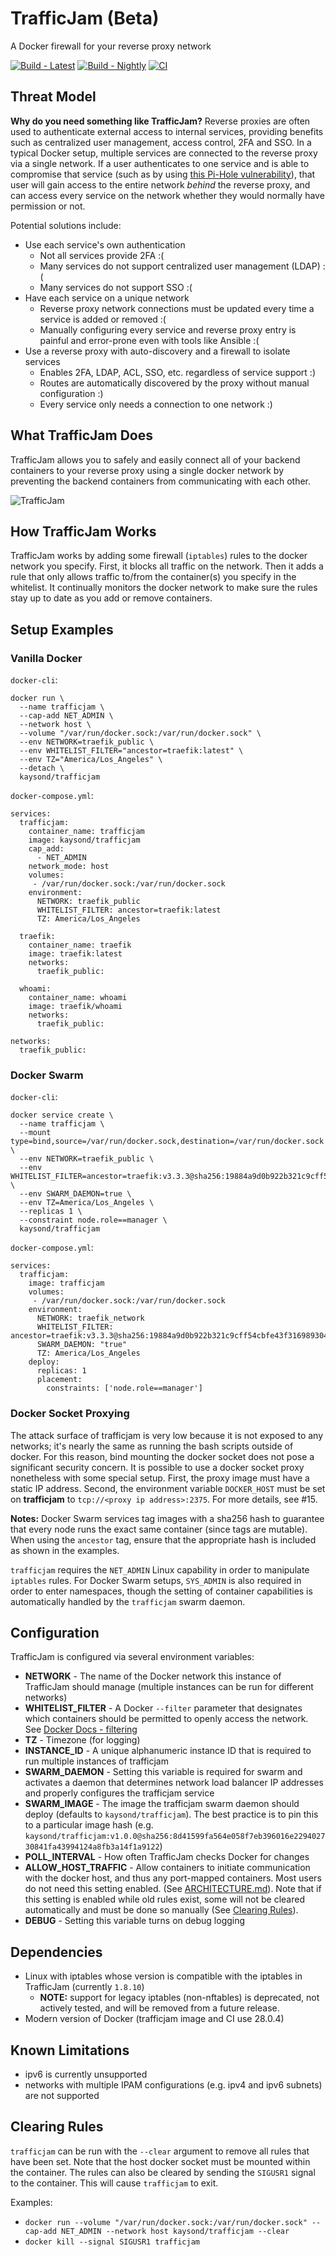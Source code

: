 # TrafficJam (Beta)
A Docker firewall for your reverse proxy network

[![Build - Latest](https://github.com/kaysond/trafficjam/actions/workflows/build-latest.yml/badge.svg)](https://github.com/kaysond/trafficjam/actions/workflows/build-latest.yml) [![Build - Nightly](https://github.com/kaysond/trafficjam/actions/workflows/build-nightly.yml/badge.svg)](https://github.com/kaysond/trafficjam/actions/workflows/build-nightly.yml) [![CI](https://github.com/kaysond/trafficjam/actions/workflows/ci.yml/badge.svg)](https://github.com/kaysond/trafficjam/actions/workflows/ci.yml)
## Threat Model
**Why do you need something like TrafficJam?** Reverse proxies are often used to authenticate external access to internal services, providing benefits such as centralized user management, access control, 2FA and SSO. In a typical Docker setup, multiple services are connected to the reverse proxy via a single network. If a user authenticates to one service and is able to compromise that service (such as by using [this Pi-Hole vulnerability](https://natedotred.wordpress.com/2020/03/28/cve-2020-8816-pi-hole-remote-code-execution/ "this Pi-Hole vulnerability")), that user will gain access to the entire network *behind* the reverse proxy, and can access every service on the network whether they would normally have permission or not.

Potential solutions include:
* Use each service's own authentication
  * Not all services provide 2FA :(
  * Many services do not support centralized user management (LDAP)  :(
  * Many services do not support SSO  :(
* Have each service on a unique network
  * Reverse proxy network connections must be updated every time a service is added or removed :(
  * Manually configuring every service and reverse proxy entry is painful and error-prone even with tools like Ansible :(
* Use a reverse proxy with auto-discovery and a firewall to isolate services
  * Enables 2FA, LDAP, ACL, SSO, etc. regardless of service support :)
  * Routes are automatically discovered by the proxy without manual configuration :)
  * Every service only needs a connection to one network :)

## What TrafficJam Does
TrafficJam allows you to safely and easily connect all of your backend containers to your reverse proxy using a single docker network by preventing the backend containers from communicating with each other.

![TrafficJam](./trafficjam-diagram.png)

## How TrafficJam Works
TrafficJam works by adding some firewall (`iptables`) rules to the docker network you specify. First, it blocks all traffic on the network. Then it adds a rule that only allows traffic to/from the container(s) you specify in the whitelist. It continually monitors the docker network to make sure the rules stay up to date as you add or remove containers.

## Setup Examples

### Vanilla Docker
`docker-cli`:
```
docker run \
  --name trafficjam \
  --cap-add NET_ADMIN \
  --network host \
  --volume "/var/run/docker.sock:/var/run/docker.sock" \
  --env NETWORK=traefik_public \
  --env WHITELIST_FILTER="ancestor=traefik:latest" \
  --env TZ="America/Los_Angeles" \
  --detach \
  kaysond/trafficjam
```

`docker-compose.yml`:
```
services:
  trafficjam:
    container_name: trafficjam
    image: kaysond/trafficjam
    cap_add:
      - NET_ADMIN
    network_mode: host
    volumes:
     - /var/run/docker.sock:/var/run/docker.sock
    environment:
      NETWORK: traefik_public
      WHITELIST_FILTER: ancestor=traefik:latest
      TZ: America/Los_Angeles

  traefik:
    container_name: traefik
    image: traefik:latest
    networks:
      traefik_public:

  whoami:
    container_name: whoami
    image: traefik/whoami
    networks:
      traefik_public:

networks:
  traefik_public:
```

### Docker Swarm
`docker-cli`:
```
docker service create \
  --name trafficjam \
  --mount type=bind,source=/var/run/docker.sock,destination=/var/run/docker.sock \
  --env NETWORK=traefik_public \
  --env WHITELIST_FILTER=ancestor=traefik:v3.3.3@sha256:19884a9d0b922b321c9cff54cbfe43f3169893041b8dd4ea6100677afaddce46 \
  --env SWARM_DAEMON=true \
  --env TZ=America/Los_Angeles \
  --replicas 1 \
  --constraint node.role==manager \
  kaysond/trafficjam
```

`docker-compose.yml`:
```
services:
  trafficjam:
    image: trafficjam
    volumes:
     - /var/run/docker.sock:/var/run/docker.sock
    environment:
      NETWORK: traefik_network
      WHITELIST_FILTER: ancestor=traefik:v3.3.3@sha256:19884a9d0b922b321c9cff54cbfe43f3169893041b8dd4ea6100677afaddce46
      SWARM_DAEMON: "true"
      TZ: America/Los_Angeles
    deploy:
      replicas: 1
      placement:
        constraints: ['node.role==manager']
```

### Docker Socket Proxying
The attack surface of trafficjam is very low because it is not exposed to any networks; it's nearly the same as running the bash scripts outside of docker. For this reason, bind mounting the docker socket does not pose a significant security concern. It is possible to use a docker socket proxy nonetheless with some special setup. First, the proxy image must have a static IP address. Second, the environment variable `DOCKER_HOST` must be set on **trafficjam** to `tcp://<proxy ip address>:2375`. For more details, see #15.

**Notes:** 
Docker Swarm services tag images with a sha256 hash to guarantee that every node runs the exact same container (since tags are mutable). When using the `ancestor` tag, ensure that the appropriate hash is included as shown in the examples.

`trafficjam` requires the `NET_ADMIN` Linux capability in order to manipulate `iptables` rules. For Docker Swarm setups, `SYS_ADMIN` is also required in order to enter namespaces, though the setting of container capabilities is automatically handled by the `trafficjam` swarm daemon.

## Configuration
TrafficJam is configured via several environment variables:
* **NETWORK** - The name of the Docker network this instance of TrafficJam should manage (multiple instances can be run for different networks)
* **WHITELIST_FILTER** - A Docker `--filter` parameter that designates which containers should be permitted to openly access the network. See [Docker Docs - filtering](https://docs.docker.com/engine/reference/commandline/ps/#filtering)
* **TZ** - Timezone (for logging)
* **INSTANCE_ID** - A unique alphanumeric instance ID that is required to run multiple instances of trafficjam
* **SWARM_DAEMON** - Setting this variable is required for swarm and activates a daemon that determines network load balancer IP addresses and properly configures the trafficjam service
* **SWARM_IMAGE** - The image the trafficjam swarm daemon should deploy (defaults to `kaysond/trafficjam`). The best practice is to pin this to a particular image hash (e.g. `kaysond/trafficjam:v1.0.0@sha256:8d41599fa564e058f7eb396016e229402730841fa43994124a8fb3a14f1a9122`)
* **POLL_INTERVAL** - How often TrafficJam checks Docker for changes
* **ALLOW_HOST_TRAFFIC** - Allow containers to initiate communication with the docker host, and thus any port-mapped containers. Most users do not need this setting enabled. (See [ARCHITECTURE.md](ARCHITECTURE.md)). Note that if this setting is enabled while old rules exist, some will not be cleared automatically and must be done so manually (See [Clearing Rules](#clearing-rules)).
* **DEBUG** - Setting this variable turns on debug logging

## Dependencies
* Linux with iptables whose version is compatible with the iptables in TrafficJam (currently `1.8.10`)
  * **NOTE:** support for legacy iptables (non-nftables) is deprecated, not actively tested, and will be removed from a future release.
* Modern version of Docker (trafficjam image and CI use 28.0.4)

## Known Limitations
* ipv6 is currently unsupported
* networks with multiple IPAM configurations (e.g. ipv4 and ipv6 subnets) are not supported

## Clearing Rules
`trafficjam` can be run with the `--clear` argument to remove all rules that have been set. Note that the host docker socket must be mounted within the container. The rules can also be cleared by sending the `SIGUSR1` signal to the container. This will cause `trafficjam` to exit.

Examples:
* `docker run --volume "/var/run/docker.sock:/var/run/docker.sock" --cap-add NET_ADMIN --network host kaysond/trafficjam --clear`
* `docker kill --signal SIGUSR1 trafficjam`
